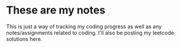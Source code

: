 # These are my notes

This is just a way of tracking my coding progress as well as any notes/assignments
related to coding. I'll also be posting my leetcode solutions here.
